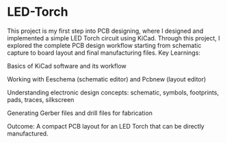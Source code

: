 # LED-Torch
This project is my first step into PCB designing, where I designed and implemented a simple LED Torch circuit using KiCad. Through this project, I explored the complete PCB design workflow starting from schematic capture to board layout and final manufacturing files.
Key Learnings:

Basics of KiCad software and its workflow

Working with Eeschema (schematic editor) and Pcbnew (layout editor)

Understanding electronic design concepts: schematic, symbols, footprints, pads, traces, silkscreen

Generating Gerber files and drill files for fabrication

Outcome:
A compact PCB layout for an LED Torch that can be directly manufactured.
